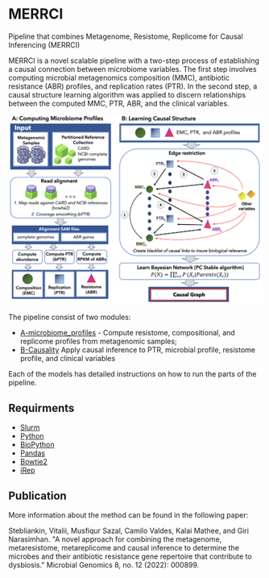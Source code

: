 # MERRCI
Pipeline that combines Metagenome, Resistome, Replicome for Causal Inferencing (MERRCI)

MERRCI is a novel scalable pipeline with a two-step process of establishing a causal connection between microbiome variables.
The first step involves computing microbial metagenomics composition (MMC), antibiotic resistance (ABR) profiles,
and replication rates (PTR). In the second step, a causal structure learning algorithm was applied to discern relationships
between the computed MMC, PTR, ABR, and the clinical variables.

![MERRCI](./images/Fig1.png)

The pipeline consist of two modules:<br>

* [A-microbiome_profiles](https://github.com/stebliankin/merci/tree/master/A-microbiome_profiles) - Compute resistome, compositional, and replicome profiles from metagenomic samples;<br>
* [B-Causality](https://github.com/stebliankin/merci/tree/master/B-Causality) Apply causal inference to PTR, microbial profile, resistome profile, and clinical variables <br>

Each of the models has detailed instructions on how to run the parts of the pipeline.

## Requirments
* [Slurm](https://slurm.schedmd.com/documentation.html)
* [Python](https://www.python.org/)
* [BioPython](https://biopython.org/)
* [Pandas](https://pandas.pydata.org/)
* [Bowtie2](http://bowtie-bio.sourceforge.net/bowtie2/index.shtml)
* [iRep](https://github.com/christophertbrown/iRep)

## Publication

More information about the method can be found in the following paper:

Stebliankin, Vitalii, Musfiqur Sazal, Camilo Valdes, Kalai Mathee, and Giri Narasimhan. "A novel approach for combining the metagenome, metaresistome, metareplicome and causal inference to determine the microbes and their antibiotic resistance gene repertoire that contribute to dysbiosis." Microbial Genomics 8, no. 12 (2022): 000899.
